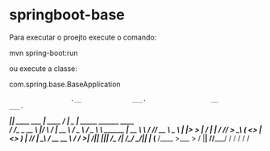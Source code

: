 # springboot-base


Para executar o proejto execute o comando:

mvn spring-boot:run

ou execute a classe:

com.spring.base.BaseApplication


                     .__              ___.                  __           ___.                         
  ___________________|__| ____    ____\_ |__   ____   _____/  |_         \_ |__ _____    ______ ____  
 /  ___/\____ \_  __ \  |/    \  / ___\| __ \ /  _ \ /  _ \   __\  ______ | __ \\__  \  /  ___// __ \ 
 \___ \ |  |_> >  | \/  |   |  \/ /_/  > \_\ (  <_> |  <_> )  |   /_____/ | \_\ \/ __ \_\___ \\  ___/ 
/____  >|   __/|__|  |__|___|  /\___  /|___  /\____/ \____/|__|           |___  (____  /____  >\___  >
     \/ |__|                 \//_____/     \/                                 \/     \/     \/     \/ 
